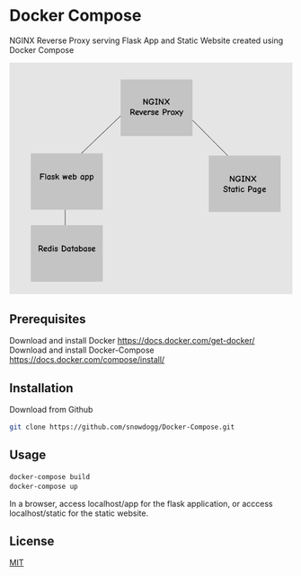 # Docker Compose 

NGINX Reverse Proxy serving Flask App and Static Website created using Docker Compose

![wireframe of resources created](/wireframe.png "wireframe of resources created")

## Prerequisites

Download and install Docker https://docs.docker.com/get-docker/
Download and install Docker-Compose https://docs.docker.com/compose/install/

## Installation

Download from Github

```bash
git clone https://github.com/snowdogg/Docker-Compose.git
```

## Usage

```bash
docker-compose build
docker-compose up
```
In a browser, access localhost/app for the flask application, or acccess localhost/static for the static website.

## License
[MIT](https://choosealicense.com/licenses/mit/)
